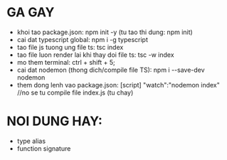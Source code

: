 # GA GAY

- khoi tao package.json: npm init -y (tu tao thi dung: npm init)
- cai dat typescript global: npm i -g typescript
- tao file js tuong ung file ts: tsc index <tenfile>
- tao file luon render lai khi thay doi file ts: tsc -w index
- mo them terminal: ctrl + shift + 5;
- cai dat nodemon (thong dich/compile file TS): npm i --save-dev nodemon
- them dong lenh vao package.json:
  [script] "watch":"nodemon index" //no se tu compile file index.js (tu chay)

# NOI DUNG HAY:

- type alias
- function signature
